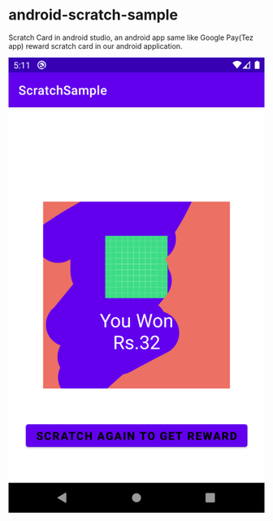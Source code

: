 # android-scratch-sample
Scratch Card in android studio,  an android app same like Google Pay(Tez app) reward scratch card in our android application.

![Screen1](https://github.com/tmariaelvin/android-scratch-sample/blob/main/Screenshot_1.png "Screen1")
